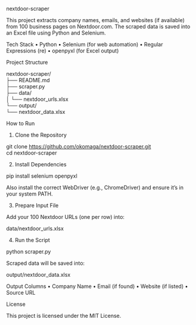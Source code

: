 nextdoor-scraper

This project extracts company names, emails, and websites (if available) from 100 business pages on Nextdoor.com. The scraped data is saved into an Excel file using Python and Selenium.

Tech Stack
	•	Python
	•	Selenium (for web automation)
	•	Regular Expressions (re)
	•	openpyxl (for Excel output)

Project Structure

nextdoor-scraper/  
├── README.md  
├── scraper.py  
├── data/  
│   └── nextdoor_urls.xlsx  
└── output/  
    └── nextdoor_data.xlsx

How to Run

1. Clone the Repository

git clone https://github.com/okomaga/nextdoor-scraper.git  
cd nextdoor-scraper

2. Install Dependencies

pip install selenium openpyxl

Also install the correct WebDriver (e.g., ChromeDriver) and ensure it’s in your system PATH.

3. Prepare Input File

Add your 100 Nextdoor URLs (one per row) into:

data/nextdoor_urls.xlsx

4. Run the Script

python scraper.py

Scraped data will be saved into:

output/nextdoor_data.xlsx

Output Columns
	•	Company Name
	•	Email (if found)
	•	Website (if listed)
	•	Source URL

License

This project is licensed under the MIT License.
